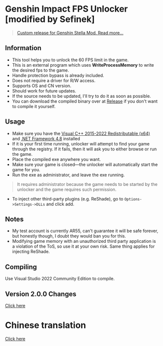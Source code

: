 # Genshin Impact FPS Unlocker [modified by Sefinek]
> [Custom release for Genshin Stella Mod. Read more...](https://sefinek.net/genshin-impact-reshade)

## Information
- This tool helps you to unlock the 60 FPS limit in the game.
- This is an external program which uses **WriteProcessMemory** to write the desired fps to the game.
- Handle protection bypass is already included.
- Does not require a driver for R/W access.
- Supports OS and CN version.
- Should work for future updates.
- If the source needs to be updated, I'll try to do it as soon as possible.
- You can download the compiled binary over at [Release](https://github.com/sefinek24/genshin-fps-unlock/releases) if you don't want to compile it yourself.

## Usage
- Make sure you have the [Visual C++ 2015-2022 Redistributable (x64)](https://aka.ms/vs/17/release/vc_redist.x64.exe) and [.NET Framework 4.8](https://dotnet.microsoft.com/en-us/download/dotnet-framework/net48) installed
- If it is your first time running, unlocker will attempt to find your game through the registry. If it fails, then it will ask you to either browse or run the game.
- Place the compiled exe anywhere you want.
- Make sure your game is closed—the unlocker will automatically start the game for you.
- Run the exe as administrator, and leave the exe running.
> It requires administrator because the game needs to be started by the unlocker and the game requires such permission.
- To inject other third-party plugins (e.g. ReShade), go to `Options->Settings->DLLs` and click add.

## Notes
- My test account is currently AR55, can't guarantee it will be safe forever, but honestly though, I doubt they would ban you for this.
- Modifying game memory with an unauthorized third party application is a violation of the ToS, so use it at your own risk. Same thing applies for injecting ReShade.

## Compiling
Use Visual Studio 2022 Community Edition to compile.

## Version 2.0.0 Changes
[Click here](https://github.com/34736384/genshin-fps-unlock#version-200-changes)

# Chinese translation
[Click here](https://github.com/34736384/genshin-fps-unlock#%E5%8E%9F%E7%A5%9E%E8%A7%A3%E9%94%81fps%E9%99%90%E5%88%B6)